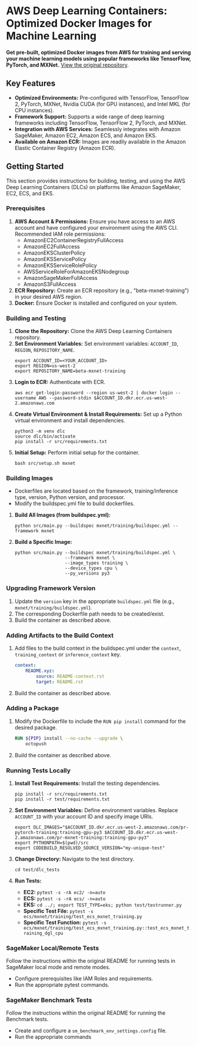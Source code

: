 # AWS Deep Learning Containers: Optimized Docker Images for Machine Learning

**Get pre-built, optimized Docker images from AWS for training and serving your machine learning models using popular frameworks like TensorFlow, PyTorch, and MXNet.** [View the original repository](https://github.com/aws/deep-learning-containers).

## Key Features

*   **Optimized Environments:** Pre-configured with TensorFlow, TensorFlow 2, PyTorch, MXNet, Nvidia CUDA (for GPU instances), and Intel MKL (for CPU instances).
*   **Framework Support:** Supports a wide range of deep learning frameworks including TensorFlow, TensorFlow 2, PyTorch, and MXNet.
*   **Integration with AWS Services:** Seamlessly integrates with Amazon SageMaker, Amazon EC2, Amazon ECS, and Amazon EKS.
*   **Available on Amazon ECR:** Images are readily available in the Amazon Elastic Container Registry (Amazon ECR).

## Getting Started

This section provides instructions for building, testing, and using the AWS Deep Learning Containers (DLCs) on platforms like Amazon SageMaker, EC2, ECS, and EKS.

### Prerequisites

1.  **AWS Account & Permissions:** Ensure you have access to an AWS account and have configured your environment using the AWS CLI. Recommended IAM role permissions:
    *   AmazonEC2ContainerRegistryFullAccess
    *   AmazonEC2FullAccess
    *   AmazonEKSClusterPolicy
    *   AmazonEKSServicePolicy
    *   AmazonEKSServiceRolePolicy
    *   AWSServiceRoleForAmazonEKSNodegroup
    *   AmazonSageMakerFullAccess
    *   AmazonS3FullAccess
2.  **ECR Repository:** Create an ECR repository (e.g., "beta-mxnet-training") in your desired AWS region.
3.  **Docker:** Ensure Docker is installed and configured on your system.

### Building and Testing

1.  **Clone the Repository:** Clone the AWS Deep Learning Containers repository.
2.  **Set Environment Variables:**  Set environment variables: `ACCOUNT_ID`, `REGION`, `REPOSITORY_NAME`.
    ```shell
    export ACCOUNT_ID=<YOUR_ACCOUNT_ID>
    export REGION=us-west-2
    export REPOSITORY_NAME=beta-mxnet-training
    ```
3.  **Login to ECR:** Authenticate with ECR.
    ```shell
    aws ecr get-login-password --region us-west-2 | docker login --username AWS --password-stdin $ACCOUNT_ID.dkr.ecr.us-west-2.amazonaws.com
    ```
4.  **Create Virtual Environment & Install Requirements:**  Set up a Python virtual environment and install dependencies.
    ```shell
    python3 -m venv dlc
    source dlc/bin/activate
    pip install -r src/requirements.txt
    ```
5.  **Initial Setup:** Perform initial setup for the container.
    ```shell
    bash src/setup.sh mxnet
    ```

### Building Images

*   Dockerfiles are located based on the framework, training/inference type, version, Python version, and processor.
*   Modify the buildspec.yml file to build dockerfiles.

1.  **Build All Images (from buildspec.yml):**
    ```shell
    python src/main.py --buildspec mxnet/training/buildspec.yml --framework mxnet
    ```
2.  **Build a Specific Image:**
    ```shell
    python src/main.py --buildspec mxnet/training/buildspec.yml \
                       --framework mxnet \
                       --image_types training \
                       --device_types cpu \
                       --py_versions py3
    ```

### Upgrading Framework Version

1.  Update the `version` key in the appropriate `buildspec.yml` file (e.g., `mxnet/training/buildspec.yml`).
2.  The corresponding Dockerfile path needs to be created/exist.
3.  Build the container as described above.

### Adding Artifacts to the Build Context

1.  Add files to the build context in the buildspec.yml under the `context`, `training_context` or `inference_context` key.
    ```yaml
    context:
        README.xyz:
            source: README-context.rst
            target: README.rst
    ```
2.  Build the container as described above.

### Adding a Package

1.  Modify the Dockerfile to include the `RUN pip install` command for the desired package.
    ```dockerfile
    RUN ${PIP} install --no-cache --upgrade \
        octopush
    ```
2.  Build the container as described above.

### Running Tests Locally

1.  **Install Test Requirements:** Install the testing dependencies.
    ```shell
    pip install -r src/requirements.txt
    pip install -r test/requirements.txt
    ```
2.  **Set Environment Variables:**  Define environment variables. Replace `ACCOUNT_ID` with your account ID and specify image URIs.
    ```shell
    export DLC_IMAGES="$ACCOUNT_ID.dkr.ecr.us-west-2.amazonaws.com/pr-pytorch-training:training-gpu-py3 $ACCOUNT_ID.dkr.ecr.us-west-2.amazonaws.com/pr-mxnet-training:training-gpu-py3"
    export PYTHONPATH=$(pwd)/src
    export CODEBUILD_RESOLVED_SOURCE_VERSION="my-unique-test"
    ```
3.  **Change Directory:** Navigate to the test directory.
    ```shell
    cd test/dlc_tests
    ```
4.  **Run Tests:**

    *   **EC2:** `pytest -s -rA ec2/ -n=auto`
    *   **ECS:** `pytest -s -rA ecs/ -n=auto`
    *   **EKS:** `cd ../; export TEST_TYPE=eks; python test/testrunner.py`
    *   **Specific Test File:** `pytest -s ecs/mxnet/training/test_ecs_mxnet_training.py`
    *   **Specific Test Function:** `pytest -s ecs/mxnet/training/test_ecs_mxnet_training.py::test_ecs_mxnet_training_dgl_cpu`

### SageMaker Local/Remote Tests

Follow the instructions within the original README for running tests in SageMaker local mode and remote modes.
*   Configure prerequisites like IAM Roles and requirements.
*   Run the appropriate pytest commands.

### SageMaker Benchmark Tests

Follow the instructions within the original README for running the Benchmark tests.
*   Create and configure a `sm_benchmark_env_settings.config` file.
*   Run the appropriate commands